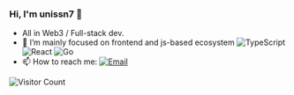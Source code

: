 ### Hi, I'm unissn7 👋

- All in Web3 / Full-stack dev.
- 🐶 I’m mainly focused on frontend and js-based ecosystem ![TypeScript](https://img.shields.io/badge/-TypeScript-007ACC?style=flat-square&logo=TypeScript&logoColor=fff) ![React](https://img.shields.io/badge/-React-61DAFB?style=flat-square&logo=React&logoColor=000) ![Go](https://img.shields.io/badge/-Go-007d9c?style=flat-square&logo=Go&logoColor=fff) 
- 📫 How to reach me: [![Email](https://img.shields.io/badge/-i@know.cx-1e87f0?style=flat-square&logo=Gmail&logoColor=fff)](mailto:i@know.cx)

![Visitor Count](https://visitor-badge.laobi.icu/badge?page_id=pcdotfan)
